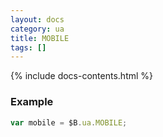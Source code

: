 ```yaml
---
layout: docs
category: ua
title: MOBILE
tags: []
---
```


{% include docs-contents.html %}

### Example
```js
var mobile = $B.ua.MOBILE;
```